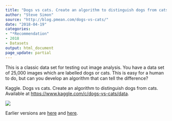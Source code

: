 ```yaml
---
title: "Dogs vs cats. Create an algorithm to distinguish dogs from cats"
author: "Steve Simon"
source: "http://blog.pmean.com/dogs-vs-cats/"
date: "2018-04-19"
categories:
- "*Recommendation"
- 2018
- Datasets
output: html_document
page_update: partial
---
```


This is a classic data set for testing out image analysis. You have a
data set of 25,000 images which are labelled dogs or cats. This is easy
for a human to do, but can you develop an algorithm that can tell the
difference?

<!---More--->

Kaggle. Dogs vs cats. Create an algorithm to distinguish dogs from cats.
Available at <https://www.kaggle.com/c/dogs-vs-cats/data>.

![](http://www.pmean.com/new-images/18/dogs-vs-cats01.png)




Earlier versions are [here][sim1] and [here][sim2].
 
[sim1]: http://blog.pmean.com/dogs-vs-cats/
[sim2]: http://new.pmean.com/dogs-vs-cats/
 
